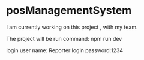 # posManagementSystem
I am currently working on this project , with my team.

The project will be run command: npm run dev

login user name: Reporter
login password:1234 

